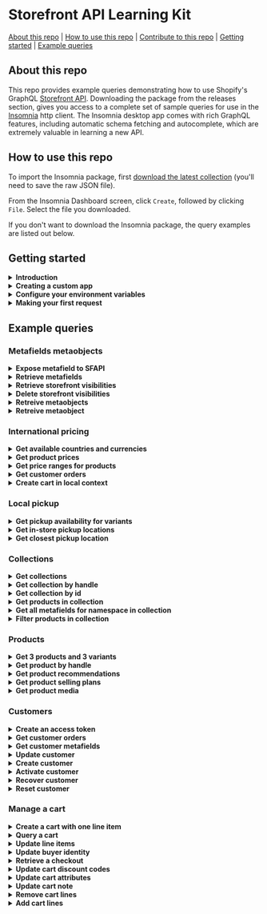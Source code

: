 # Storefront API Learning Kit
[About this repo](#about-this-repo) | [How to use this repo](#how-to-use-this-repo) | [Contribute to this repo](https://github.com/Shopify/storefront-api-learning-kit/blob/main/contributing.md) | [Getting started](#getting-started) | [Example queries](#example-queries)

## About this repo
This repo provides example queries demonstrating how to use Shopify's GraphQL [Storefront API](https://shopify.dev/docs/storefront-api/getting-started). Downloading the package from the releases section, gives you access to a complete set of sample queries for use in the [Insomnia](https://insomnia.rest/) http client. The Insomnia desktop app comes with rich GraphQL features, including automatic schema fetching and autocomplete, which are extremely valuable in learning a new API.
## How to use this repo
To import the Insomnia package, first [download the latest collection](https://github.com/Shopify/storefront-api-learning-kit/blob/main/builds/storefront-api-learning-kit-insomnia.json) (you'll need to save the raw JSON file).

From the Insomnia Dashboard screen, click `Create`, followed by clicking `File`. Select the file you downloaded.

If you don't want to download the Insomnia package, the query examples are listed out below.
## Getting started
<details><summary><strong>Introduction</strong></summary>
<p>

This learning kit provides a set of common GraphQL queries and mutations used with the Shopify Storefront API.

If not already familiar with GraphQL, or Shopify APIs, please consult the Shopify GraphQL learning kit  https://shopifypartnerblog.myshopify.com/blogs/blog/shopify-graphql-learning-kit

The Shopify Storefront API gives you full creative control to customize your customers' buying experience.


With the Storefront API you can access several Shopify resource types with the following access scopes:
- Read products, variants, and collections.
- Read and modify customer details.
- Read and modify checkouts.
- Read store content like articles, blogs and comments.
- Read subscription selling plans.
- Read and modify cart objects.

Unlike the Admin API, the Storefront API is an unauthenticated API.
Any data exposed by the Storefront API can be seen by any visitor to the store.
Only use the Storefront API when you're comfortable with that risk and the data that is being exposed.
Risk can be mitigated by only providing access scopes required.
For a complete list of access scopes consult Shopify documentation at https://shopify.dev/api/usage/access-scopes#unauthenticated-access-scopes

Access to the Storefront API can be granted by a merchant via a public sales channel, or admin custom app.
For simplicity of this tutorial, we'll use an admin custom app to grant access to the Storefront API.
The process to create an admin custom app is documented in the next section titled "Creating a Custom App".

Documentation for accessing the Storefront API via a custom app can be found at https://shopify.dev/api/examples/storefront-api#requirements

The home of Storefront API-related developer documents and tutorials can be found at https://shopify.dev/api/storefront</p>
</details>
<details><summary><strong>Creating a custom app</strong></summary>
<p>

To start using the Storefront API we'll need to create a custom app. Before we can create the app,
we'll need to ensure we've enabled custom app development within the Shopify admin.

Enable custom app development
1. From your Shopify admin, click "Settings" > "Apps and sales channels".
2. Click "Develop apps".
3. Click "Allow custom app development".
4. Read the warning and information provided, and then click "Allow custom app development".

Create and install a custom app
1. From your Shopify admin, click "Settings" > "Apps and sales channels".
2. Click "Develop apps".
3. Click "Create an app".
4. Fill out the details in the "Create an app" modal and click "Create app".
5. Click "Configure Storefront API scopes".
6. Under Configurations, add the Storefront API access scopes you require.
7. Click "Save".
8. Under "API credentials", click "Install app".
9. In the modal window, click "Install app" to get your access token.</p>
</details>
<details><summary><strong>Configure your environment variables</strong></summary>
<p>

Environment variables are JSON key-value pairs that allow you to refer to values without having to write them out every time.

For the tutorial, three environment variables will be utilized.

1. “base_url” will be the Shopify store being connected to.
- If your store is mydevstore.myshopify.com, enter “mydevstore.myshopify.com” here.
2. “api_version” is the Storefront API version used for the API requests.
- This can be changed to an earlier version or unstable depending on your use case.
3. "storefront_access_token" used to populate the X-Shopify-Storefront-Access-Token request header
- This is the storefront access token generated from the "Creating a Custom App" section.</p>
</details>
<details><summary><strong>Making your first request</strong></summary>
<p>

You should see at the top of the frame that we're using the "base_url" and "api_version" to build out the address for the endpoint.
You can also click the "Headers" tab at the top to see the "storefront_access_token" being used.
Hovering over environment variables should show you the value that will be substituted into the request.
If you don’t see your values, ensure you have the right environment selected.

Once you've confirmed these three fields are set in your environment, try running the shop query below.
If the Storefront API access token has been configured correctly, you should get your shop’s info returned.

```gql
query getShopDetails{
  shop {
    name
    primaryDomain{
      host
      url
    }
    paymentSettings{
      currencyCode
      acceptedCardBrands
      enabledPresentmentCurrencies
    }
  }
}
```
</p>
</details>

## Example queries
### Metafields metaobjects
<details><summary><strong>Expose metafield to SFAPI</strong></summary>
<p>

Metafields allow merchants to store additional information for Shopify resources including:
- Products
- Collections
- Customers
- Blogs
- Pages
- Shop
- Discounts
- Draft Orders
- Locations
- Orders
- Product Images
- Product Variants

For a complete list please consult https://shopify.dev/api/admin-graphql/2022-10/enums/MetafieldOwnerType

Unlike the Admin API, metafields must first be made visible to the Storefront API.
To make metafields visible to the Storefront API use the Shopify Admin API mutation metafieldStorefrontVisibilityCreate.

Ensure you are calling the Admin API https://shopify.dev/api/admin-graphql#endpoints with valid Admin API credentials https://shopify.dev/api/admin-graphql#authentication when exposing metafields to the Storefront API.

For more information on the metafieldStorefrontVisibilityCreate mutation consult the Shopify Admin API doc https://shopify.dev/docs/admin-api/graphql/reference/metafields/metafieldstorefrontvisibilitycreate

For a complete Storefront API metafield reference please consult the metafield tutorial at
https://shopify.dev/tutorials/retrieve-metafields-with-storefront-api#expose-metafields-to-the-storefront-api

```gql
mutation createMetafieldStorefrontVisibility(
$input: MetafieldStorefrontVisibilityInput!
) {
  metafieldStorefrontVisibilityCreate(input: $input) {
    metafieldStorefrontVisibility {
      id # MetafieldStorefrontVisibility record id
      key # Key must be unique within this namespace on this resource
      ownerType
      namespace
      updatedAt
    }
    userErrors {
      field
      message
    }
  }
}

variables
{
  "input": {
    "key": "drying_instructions",
    "namespace": "garment_care",
    "ownerType": "COLLECTION"
  }
}
```
</p>
</details>
<details><summary><strong>Retrieve metafields</strong></summary>
<p>

Once a metafield has been exposed it can be retrieved using the Storefront API. In order to retrieve a single metafield, specify the namespace and key arguments.
To query for a list of metafields pass the identifiers argument again specifying namespace and key
For more information please consult https://shopify.dev/custom-storefronts/products-collections/metafields#step-2-retrieve-metafields

The following example retrieves a specific metafield and a list of metafields that match the supplied namespace and key and collection id.
Ensure that you've added a value to any metafields you wish to query back by updating it using Admin API https://shopify.dev/apps/metafields/manage-metafields#step-3-update-a-metafield

```gql
query getCollectionMetaField(
$id: ID!
$namespace: String!
$key: String!
$another_namespace: String!
$another_key: String!
) {
  collection(id: $id) {
    metafield(namespace: $namespace, key: $key) {
      key
      namespace
      value
      id # metafield id
    }
  }
  
  collection(id: $id) {
    metafields(
    identifiers: [
      { namespace: $namespace, key: $key },
      { namespace: $another_namespace, key: $another_key }
    ]
    ) {
      key
      namespace
      value
      id # metafield id
    }
  }
}

variables
{
  "id": "gid://shopify/Collection/288378781858",
  "namespace": "garment_care",
  "key": "wash_temperature",
  "another_namespace": "bakery",
  "another_key": "ingredients-new"
}
```
</p>
</details>
<details><summary><strong>Retrieve storefront visibilities</strong></summary>
<p>

To retrieve a list of MetafieldStorefrontVisibility records use the metafieldStorefrontVisibilities query available on the Admin API and return a list of exposed metafield records.

Ensure you are calling the Admin API https://shopify.dev/api/admin-graphql#endpoints with valid Admin API credentials https://shopify.dev/api/admin-graphql#authentication when retrieving a list of MetafieldStorefrontVisibility records.
For a complete reference please consult https://shopify.dev/api/admin-graphql/2022-10/queries/metafieldStorefrontVisibilities#top

```gql
query getMetafieldStorefrontVisibilities($first: Int!, $namespace: String!) {
  metafieldStorefrontVisibilities(first: $first, namespace: $namespace) {
    edges {
      node {
        id # Metafield visibility record id
        namespace
        key
        createdAt
      }
    }
  }
}

variables
{
  "first": 5,
  "namespace": "garment_care"
}
```
</p>
</details>
<details><summary><strong>Delete storefront visibilities</strong></summary>
<p>

If you no longer need to access a metafield with the Storefront API, you can hide it again by using the GraphQL Admin API to delete the MetafieldStorefrontVisibility record that you created.
The  metafieldStorefrontVisibilityDelete mutation requires the visibility record of the metafield you wish to hide from the Storefront API.
The metafield will no longer be accessible through the Storefront API.

Ensure you are calling the Admin API https://shopify.dev/api/admin-graphql#endpoints with valid Admin API credentials https://shopify.dev/api/admin-graphql#authentication when deleting a MetafieldStorefrontVisibility record.
For a complete reference please consult https://shopify.dev/api/admin-graphql/2022-10/mutations/metafieldStorefrontVisibilityDelete

```gql
mutation deleteMetafieldStorefrontVisibilities($id: ID!) {
  metafieldStorefrontVisibilityDelete(id: $id) {
    deletedMetafieldStorefrontVisibilityId # The visibility record of the metafield hidden from Storefront API
    
    userErrors {
      field
      message
    }
  }
}

variables
{
  "id": "gid://shopify/MetafieldStorefrontVisibility/1684242594"
}
```
</p>
</details>
<details><summary><strong>Retreive metaobjects</strong></summary>
<p>

Metaobjects are custom data structures introduced with version 2023-01 that your app can define and create to store your app's information.
Similar to metafields, they can be associated with a Shopify resource such as a product or a collection.
However, they can also exist on their own. Metaobjects provide you with a way to create resources that Shopify doesn't offer out of the box.

In order to query metaobjects with the Storefront API you must first create a metaobject definition using the Admin API with the metaobjectDefinitionCreate mutation
and create a corresponding metaobject using the Admin API mutation metaobjectCreate.
For more information consult Shopify Admin API docs at https://shopify.dev/api/admin-graphql/2023-01/mutations/metaobjectDefinitionCreate
and https://shopify.dev/api/admin-graphql/2023-01/mutations/metaobjectCreate

When creating a new metaobject definition to create new associated metaobjects that you want to access using Storefront API, be sure to set "access" for the "storefront" property to "PUBLIC_READ".
For more information about the MetaObjectDefinitionCreateInput please see https://shopify.dev/api/admin-graphql/2023-01/mutations/metaobjectDefinitionCreate#field-metaobjectdefinitioncreateinput-access
Ensure you are calling the Admin API https://shopify.dev/api/admin-graphql#endpoints with valid Admin API credentials https://shopify.dev/api/admin-graphql#authentication

The following example returns a list of the first ten metaobjects for a given type from the Storefront API. As well as type, which is a required argument, either first or last must be passed.
Other optional arguments include reverse and sortKey which determines whether to sort the returned list by "id", "type", "updated_at", or "display_name".
For more information consult Storefront API documentation at https://shopify.dev/api/storefront/2023-01/queries/metaobjects

```gql
query getMetaObjects(
$type: String!,
$sortKey: String,
$first: Int,
$reverse: Boolean
){
  metaobjects(
  type: $type,
  sortKey: $sortKey,
  first: $first,
  reverse: $reverse
  ) {
    edges {
      node {
        id
        fields {
          key
          value
        }
        handle
        updatedAt
        type
      }
    }
  }
}

variables
{
  "type": "Product_Highlights",
  "sortKey": "id",
  "first": 10,
  "reverse": true
}
```
</p>
</details>
<details><summary><strong>Retreive metaobject</strong></summary>
<p>

The following example retreives a single metaobject by a given metaobject id.
For more information consult Storefront API documentation at https://shopify.dev/api/storefront/2023-01/queries/metaobject


```gql
query getMetafield($id: ID!) {
  metaobject(id: $id) {
    id
    updatedAt
    displayName
    definition {
      access {
        admin
        storefront
      }
      name
      type
    }
    fields {
      key
      value
      type
    }
    capabilities {
      publishable {
        status #The visibility status of this metaobject across all channels.
      }
    }
  }
}

variables
{
  "id": "gid://shopify/Metaobject/819214"
}
```
</p>
</details>

### International pricing
<details><summary><strong>Get available countries and currencies</strong></summary>
<p>

To present pricing in local currency enable the market of the passed in country context within Markets.
If the country is not enabled in Markets the currency of the active localized experience will be the store's default currency.

To present a localized language experience enable it from Markets.
If an alternate language is not enabled for the passed in country context, the active language will be the store's default.

```gql
query getCountriesAndCurrencies($country: CountryCode) @inContext(country: $country) {
  localization {
    language{ #The language of the active localized experience.
      isoCode
      name
    }
    availableCountries {
      currency {
        isoCode
        name
        symbol
      }
      isoCode
      name
      unitSystem
    }
    country { #The currency of the active localized experience.
      currency {
        isoCode
        name
        symbol
      }
      isoCode
      name
      unitSystem
    }
  }
}

variables
{
  "country": "FR"
}
```
</p>
</details>
<details><summary><strong>Get product prices</strong></summary>
<p>

```gql
query allProducts($country: CountryCode) @inContext(country: $country) {
  products(first: 1) {
    edges {
      node {
        title
        variants(first:1) {
          edges {
            node {
              title
              price {
                amount
                currencyCode #active local currency
              }
            }
          }
        }
      }
    }
  }
}

variables
{
  "country": "CA"
}
```
</p>
</details>
<details><summary><strong>Get price ranges for products</strong></summary>
<p>

```gql
query getProductPriceRanges($country: CountryCode) @inContext(country: $country) {
  products(first: 1) {
    edges {
      node {
        title
        priceRange {
          minVariantPrice {
            amount
            currencyCode  #active local currency
          }
          maxVariantPrice {
            amount
            currencyCode
          }
        }
        compareAtPriceRange {
          minVariantPrice {
            amount
            currencyCode  #active local currency
          }
          maxVariantPrice {
            amount
            currencyCode
          }
        }
      }
    }
  }
}

variables
{
  "country": "CA"
}
```
</p>
</details>
<details><summary><strong>Get customer orders</strong></summary>
<p>

```gql
query getcustomerOrders($customerAccessToken: String!, $country: CountryCode)@inContext(country: $country) {
  customer(customerAccessToken: $customerAccessToken) {
    orders(first:10) {
      edges {
        node {
          totalPrice {
            amount
            currencyCode # store's currency
          }
          lineItems(first:10) {
            edges {
              node {
                originalTotalPrice {
                  amount
                  currencyCode # store's currency
                }
                variant {
                  price {
                    amount
                    currencyCode # active local currency
                  }
                }
              }
            }
          }
        }
      }
    }
  }
}

variables
{
  "customerAccessToken": "customerAccessToken",
  "country": "FR"
}
```
</p>
</details>
<details><summary><strong>Create cart in local context</strong></summary>
<p>

Generates a cart in the currency and language of the context passed in.
Requires that the country passed be enabled in Markets and that the language passed in is enabled for that market.

```gql
mutation cartCreate($cartInput: CartInput!, $country: CountryCode, $language: LanguageCode)@inContext(country: $country, language: $language){
  cartCreate(input: $cartInput) {
    userErrors {
      code
      message
    }
    cart {
      id
      checkoutUrl #URL for cart in local currency and language passed in
      lines(first: 50) {
        edges {
          node {
            id
            merchandise {
              ... on ProductVariant {
                title
                product {
                  title
                }
                id
                quantityAvailable
              }
            }
          }
        }
      }
      cost {
        subtotalAmount {
          amount #active local currency
          currencyCode
        }
        totalAmount {
          amount #active local currency
          currencyCode
        }
      }
    }
  }
}

variables
{
  "cartInput": {
    "lines": [
      {
        "quantity": 3,
        "merchandiseId": "gid://shopify/ProductVariant/42485059584162"
      },
      {
        "quantity": 1,
        "merchandiseId": "gid://shopify/ProductVariant/42790980223138"
      }
    ]
    
  },
  "country": "US",
  "language": "ES"
}
```
</p>
</details>

### Local pickup
<details><summary><strong>Get pickup availability for variants</strong></summary>
<p>

```gql
query GetPickUpAvailability {
  product(first: 1) {
    edges {
      node {
        variants(first: 1) {
          edges {
            node {
              storeAvailability(first: 1) {
                edges {
                  node {
                    available
                    pickUpTime
                    location {
                      name
                    }
                  }
                }
              }
            }
          }
        }
      }
    }
  }
}
```
</p>
</details>
<details><summary><strong>Get in-store pickup locations</strong></summary>
<p>

```gql
query LocationsByDistance($location: GeoCoordinateInput!) {
  locations(near:$location, first: 5, sortKey: DISTANCE) {
    edges {
      node {
        id
        name
        address {
          formatted
        }
      }
    }
  }
}

variables
{
  "location": {
    "latitude": 45.4553,
    "longitude": -75.6973
  }
}
```
</p>
</details>
<details><summary><strong>Get closest pickup location</strong></summary>
<p>

```gql
query NearestPickupAvailability @inContext(preferredLocationId: "Z2lkOi8vc2hvcGlmeS9Mb2NhdGlvbi8x") {
  node(id: "Z2lkOi8vc2hvcGlmeS9Qcm9kdWN0VmFyaWFudC8z") {
    ... on ProductVariant {
      storeAvailability(first: 3) {
        edges {
          node {
            location {
              name
              address {
                formatted
              }
            }
          }
        }
      }
    }
  }
}
```
</p>
</details>

### Collections
<details><summary><strong>Get collections</strong></summary>
<p>

Simple query to return the first 10 collections in the shop.

Since a shop can contain multiple collections, pagination is required.

```gql
query getCollections {
  collections(first: 10) {
    edges {
      cursor
      node {
        id
        handle
      }
    }
    pageInfo {
      hasNextPage
      hasPreviousPage
    }
  }
}
```
</p>
</details>
<details><summary><strong>Get collection by handle</strong></summary>
<p>

Simple query to return details from a collection object by passing the collection.handle as an argument.

```gql
query getCollectionByHandle($handle: String!) {
  collection(handle: $handle) {
    id
    title
    description
  }
}

variables
{
  "handle": "all"
}
```
</p>
</details>
<details><summary><strong>Get collection by id</strong></summary>
<p>

Query that returns details from a collection object by passing the collection.id as an argument.

```gql
query getCollectionById($id: ID!) {
  collection(id: $id) {
    title
    description
    handle
  }
}

variables
{
  "id": "gid://shopify/Collection/1"
}
```
</p>
</details>
<details><summary><strong>Get products in collection</strong></summary>
<p>

This query returns data from a single collection, specified by the handle.

The data returned in the product connection can be used to display a page of products.

The `products` connection requires pagination in this query, since collections can contain a large number of products.
This query includes the `sortKey` argument on the products connection, this returns products in the order specified by the sortKey

Products can contain multiple images, so the `images` connection requires pagination.

Since products can contain multiple variants, we've asked the products connection to return price ranges.

In this example we only want to display 1 image per product, so we're only asking for first:1

```gql
query getProductsInCollection($handle: String!) {
  collection(handle: $handle) {
    id
    title
    products(first: 50, sortKey: BEST_SELLING) {
      edges {
        node {
          id
          title
          vendor
          availableForSale
          images(first: 1) {
            edges {
              node {
                id
                url
                width
                height
                altText
              }
            }
          }
          priceRange { # Returns prices in the shop's currency.
            minVariantPrice {
              amount
              currencyCode
            }
            maxVariantPrice {
              amount
              currencyCode
            }
          }
        }
      }
    }
  }
}

variables
{
  "handle": "all"
}
```
</p>
</details>
<details><summary><strong>Get all metafields for namespace in collection</strong></summary>
<p>

Uses the `collectionByHandle` query to specify a collection by passing the handle.

Identifiers are used to identify the metafields associated with the resource matching the supplied list of namespaces and keys.

The `metafields` connection is using the `namespace` argument to return only metafields in a specific namespace.

Since collections can have a large number of metafields in a given namespace, pagination is required on the `metafields` connection.

By default, the Storefront API can't read metafields. To make specific metafields visible in the Storefront API, you need to create a MetafieldStorefrontVisibility record.

For more information please consult #https://shopify.dev/custom-storefronts/products-collections/metafields

```gql
query getCollectionMetafieldsByNamespace($handle: String! $namespace: String!) {
  collection(handle: $handle) {
    id
    metafields(identifiers: [{ namespace: $namespace, key: $key }]) {
    key
    namespace
    value
    id
  }
}
}

variables
{
"handle": "all",
"namespace": "global"
}
```
</p>
</details>
<details><summary><strong>Filter products in collection</strong></summary>
<p>

You can use the Storefront API to filter products in a collection using product filters.

This functionality lets you build a desired customer experience on a storefront, such as the ability to narrow down the search results that you display to customers.

Products in collections can be filtered by type, vendor, variant options, price, stock and metafield value.

Please note there are requirements to using product filters in collections here - https://shopify.dev/custom-storefronts/products-collections/filter-products#requirements

In the following example, products in the collection that have the "shoes" product type are returned.

Further examples of product filters can be found in the above documentation.

```gql
query GetProductTypeInCollection($handle: String!, $value: String!) {
  collection(handle: $handle) {
    handle
    products(first: 10, filters: { productType: $value }) {
    edges {
      node {
        handle
        productType
      }
    }
  }
}
}

variables
{
"handle": "filterable-collection",
"value": "shoes"
}
```
</p>
</details>

### Products
<details><summary><strong>Get 3 products and 3 variants</strong></summary>
<p>

This query gets the products connection, which is available from the QueryRoot, and asks for the first 3 products.
It selects edges, the node, and fields from each of the returned product objects.
Since products also have a variants connection, we repeat a similar process to get information on the first 3 variants on each of those products.


{
products(first: 3) {
edges {
cursor
node {
id
title
description
handle
variants(first: 3) {
edges {
cursor
node {
id
title
quantityAvailable
priceV2 {
amount
currencyCode
}
}
}
}
}
}
}
}</p>
</details>
<details><summary><strong>Get product by handle</strong></summary>
<p>

This query gets a single product connection, available from the QueryRoot, that matches the handle "my-test-product".
As only one product connection will be returned, we don't need to specify edges, node, or cursor.

{
productByHandle(handle: "my-test-product") {
id
title
description
variants(first: 3) {
edges {
cursor
node {
id
title
quantityAvailable
priceV2 {
amount
currencyCode
}
}
}
}
}
}</p>
</details>
<details><summary><strong>Get product recommendations</strong></summary>
<p>

This query gets a single product connection, available from the QueryRoot, that matches the base64-encoded id of the product.
As only one product connection will be returned, we don't need to specify edges, node, or cursor.

{
productRecommendations(productId: "Z2lkOi8vc2hvcGlmeS9Qcm9kdWN0LzEyMzQ1Njc4OQ==") {
id
title
description
variants(first: 3) {
edges {
cursor
node {
id
title
quantityAvailable
priceV2 {
amount
currencyCode
}
}
}
}
}
}</p>
</details>
<details><summary><strong>Get product selling plans</strong></summary>
<p>

This query gets the first 30 products, the first 5 selling plan groups associated with them, and the first 5 selling plans within the groups.
We use fragments to return the price adjustments for each selling plan.

{
products(first: 30) {
pageInfo {
hasNextPage
hasPreviousPage
}
edges {
cursor
node {
id
title
sellingPlanGroups(first: 5) {
pageInfo {
hasNextPage
hasPreviousPage
}
edges {
cursor
node {
appName
name
options {
name
values
}
sellingPlans(first: 5) {
pageInfo {
hasNextPage
hasPreviousPage
}
edges {
cursor
node {
id
description
recurringDeliveries
priceAdjustments {
adjustmentValue {
... on SellingPlanPercentagePriceAdjustment {
adjustmentPercentage
}
... on SellingPlanFixedAmountPriceAdjustment {
adjustmentAmount {
amount
currencyCode
}
}
... on SellingPlanFixedPriceAdjustment {
price {
amount
currencyCode
}
}
}
orderCount
}
options {
name
value
}
}
}
}
}
}
}
}
}
}
}</p>
</details>
<details><summary><strong>Get product media</strong></summary>
<p>

This query gets 3 products and their media; we use a fragment here to specify the fields that we want to return for each possible media type.
You cannot retrieve media for product variants with the Storefront API, only products. You cannot upload media, add media to a product, or delete media with the Storefront API, use the Admin API for these tasks.
https://shopify.dev/tutorials/manage-product-media-with-admin-api#retrieve-product-media-by-using-the-storefront-api

{
products(first: 3) {
edges {
cursor
node {
id
title
description
media(first: 10) {
edges {
node {
mediaContentType
alt
...mediaFieldsByType
}
}
}
}
}
}
}

fragment mediaFieldsByType on Media {
...on ExternalVideo {
id
host
embeddedUrl
}
...on MediaImage {
image {
originalSrc
}
}
...on Model3d {
sources {
url
mimeType
format
filesize
}
}
...on Video {
sources {
url
mimeType
format
height
width
}
}
}</p>
</details>

### Customers
<details><summary><strong>Create an access token</strong></summary>
<p>

The Storefront API allows access to a customer’s addresses, orders and metafields. To access customers, an app must have unauthenticated_read_customers access scope.

To query a customer, a customerAccessToken is required. This is obtained via the customerAccessTokenCreate mutation which exchanges a user’s email address and password for an access token.

```gql
mutation customerAccessTokenCreate($input: CustomerAccessTokenCreateInput!) {
  customerAccessTokenCreate(input: $input) {
    customerAccessToken {
      accessToken
      expiresAt
    }
    customerUserErrors {
      code
      field
      message
    }
  }
}

variables
{
  "input": {
    "email": "user@example.com",
    "password": "HiZqFuDvDdQ7"
  }
}
```
</p>
</details>
<details><summary><strong>Get customer orders</strong></summary>
<p>

To query a customer, a customerAccessToken is required. This is obtained via the customerAccessTokenCreate mutation which exchanges a user’s email address and password for an access token.

```gql
query getCustomerOrders($customerAccessToken: String!){
  customer(customerAccessToken: $customerAccessToken) {
    id
    orders(first:3) {
      edges {
        node {
          orderNumber
        }
      }
    }
  }
}

variables
{
  "customerAccessToken": "d794063da4e26c9b1a8d7b77bdfd6862"
}
```
</p>
</details>
<details><summary><strong>Get customer metafields</strong></summary>
<p>

To query a customer, a customerAccessToken is required. This is obtained via the customerAccessTokenCreate mutation which exchanges a user’s email address and password for an access token.

By default, the Storefront API can't read metafields. To expose specific metafields to the Storefront API, you need to use the GraphQL Admin API to allow them. For each metafield that you want to allow, you need to create a MetafieldStorefrontVisibility record.

https://shopify.dev/tutorials/retrieve-metafields-with-storefront-api#expose-metafields-to-the-storefront-api

```gql
query CustomerMetafields($customerAccessToken: String!){
  customer(customerAccessToken: $customerAccessToken) {
    id
    email
    metafields (first:3) {
      edges {
        node {
          id
          key
          namespace
          value
        }
      }
    }
  }
}

variables
{
  "customerAccessToken": "d794063da4e26c9b1a8d7b77bdfd6862"
}
```
</p>
</details>
<details><summary><strong>Update customer</strong></summary>
<p>

To query a customer, a customerAccessToken is required. This is obtained via the customerAccessTokenCreate mutation which exchanges a user’s email address and password for an access token.

```gql
mutation customerUpdate($customerAccessToken: String!, $customer: CustomerUpdateInput!) {
  customerUpdate(customerAccessToken: $customerAccessToken, customer: $customer) {
    customer {
      id
    }
    customerAccessToken {
      accessToken
      expiresAt
    }
    customerUserErrors {
      code
      field
      message
    }
  }
}

variables
{
  "customerAccessToken": "d794063da4e26c9b1a8d7b77bdfd6862",
  "customer": {
    "phone": "+61401425227"
  }
}
```
</p>
</details>
<details><summary><strong>Create customer</strong></summary>
<p>

This mutation will create a customer account with password for the customer to login.

```gql
mutation createCustomerAccount($input: CustomerCreateInput!) {
  customerCreate(input: $input) {
    customer {
      id
      email
      firstName
      lastName
      phone
    }
    customerUserErrors {
      code
      field
      message
    }
  }
}

variables
{
  "input": {
    "acceptsMarketing": true,
    "email": "example@example.com",
    "firstName": "John",
    "lastName": "Smith",
    "password": "qwerty12345",
    "phone": "1234567890"
  }
}
```
</p>
</details>
<details><summary><strong>Activate customer</strong></summary>
<p>

Once a customer account is created, an email will be sent to the customer with the account activiation url. This mutation will use the activationToken from the activation url to active the customer account.
You can also use the activiation url directly to activate the customer account. See customerActiveByUrl mutation https://shopify.dev/api/storefront/2022-10/mutations/customerActivateByUrl

```gql
mutation activateCustomerAccount($id: ID!, $input: CustomerActivateInput!) {
  customerActivate(id: $id, input: $input) {
    customer {
      id
      email
      firstName
      lastName
      phone
    }
    customerAccessToken {
      accessToken
      expiresAt
    }
    customerUserErrors {
      code
      field
      message
    }
  }
}

variables
{
  "id": "gid://shopify/Customer/5820694691862",
  "input": {
    "activationToken": "da48cbd301e7c31a9d5dca03fcf5cdb6-1671054502",
    "password": "qwerty12345"
  }
}
```
</p>
</details>
<details><summary><strong>Recover customer</strong></summary>
<p>

This mutation will send a email to customer to reset password of the customer account.
Note that this mutation is throttled by IP.

```gql
mutation recoverCustomerAccount($email: String!) {
  customerRecover(email: $email) {
    customerUserErrors {
      code
      field
      message
    }
  }
}

variables
{
  "email":"example@example.com"
}
```
</p>
</details>
<details><summary><strong>Reset customer</strong></summary>
<p>

This mutation is used to reset the customer account password. After sending recoverCustomerAccount request, the customer will receive an email with an account recovery url for resetting customer account. This url will include the customer id and resetToken.
You can also use the url directly to reset the customer account. See customerResetByUrl mutation https://shopify.dev/api/storefront/2022-10/mutations/customerResetByUrl

```gql
mutation resetCustomerAccount($id: ID!, $input: CustomerResetInput!) {
  customerReset(id: $id, input: $input) {
    customer {
      id
      email
      firstName
      lastName
      phone
    }
    customerAccessToken {
      accessToken
      expiresAt
    }
    customerUserErrors {
      code
      field
      message
    }
  }
}

variables
{
  "id": "gid://shopify/Customer/5820694691862",
  "input": {
    "password": "12345qwerty",
    "resetToken": "2279f05aebbb8319553e46f2b71c88c7-1671131136"
  }
}
```
</p>
</details>

### Manage a cart
<details><summary><strong>Create a cart with one line item</strong></summary>
<p>

```gql
mutation createCart($cartInput: CartInput) {
  cartCreate(input: $cartInput) {
    cart {
      id
      createdAt
      updatedAt
      lines(first: 10) {
        edges {
          node {
            id
            merchandise {
              ... on ProductVariant {
                id
              }
            }
          }
        }
      }
      attributes {
        key
        value
      }
      cost {
        totalAmount {
          amount
          currencyCode
        }
        subtotalAmount {
          amount
          currencyCode
        }
        totalTaxAmount {
          amount
          currencyCode
        }
        totalDutyAmount {
          amount
          currencyCode
        }
      }
    }
  }
}

variables
{
  "cartInput": {
    "lines": [
      {
        "quantity": 1,
        "merchandiseId": "gid://shopify/Cart/50b74bf9dc2bc7a410053b5ffb31ba51"
      }
    ],
    "attributes": {
      "key": "cart_attribute_key",
      "value": "This is a cart attribute value"
    }
  }
}
```
</p>
</details>
<details><summary><strong>Query a cart</strong></summary>
<p>

```gql
query cartQuery($cartId: ID!) {
  cart(id: $cartId) {
    id
    createdAt
    updatedAt
    
    lines(first: 10) {
      edges {
        node {
          id
          quantity
          merchandise {
            ... on ProductVariant {
              id
            }
          }
          attributes {
            key
            value
          }
        }
      }
    }
    attributes {
      key
      value
    }
    cost {
      totalAmount {
        amount
        currencyCode
      }
      subtotalAmount {
        amount
        currencyCode
      }
      totalTaxAmount {
        amount
        currencyCode
      }
      totalDutyAmount {
        amount
        currencyCode
      }
    }
    buyerIdentity {
      email
      phone
      customer {
        id
      }
      countryCode
    }
  }
}

variables
{
  "cartId": "gid://shopify/Cart/50b74bf9dc2bc7a410053b5ffb31ba51"
}
```
</p>
</details>
<details><summary><strong>Update line items</strong></summary>
<p>

```gql
mutation updateCartLines($cartId: ID!, $lines: [CartLineUpdateInput!]!) {
  cartLinesUpdate(cartId: $cartId, lines: $lines) {
    cart {
      id
      lines(first: 10) {
        edges {
          node {
            id
            quantity
            merchandise {
              ... on ProductVariant {
                id
              }
            }
          }
        }
      }
      cost {
        totalAmount {
          amount
          currencyCode
        }
        subtotalAmount {
          amount
          currencyCode
        }
        totalTaxAmount {
          amount
          currencyCode
        }
        totalDutyAmount {
          amount
          currencyCode
        }
      }
    }
  }
}

variables
{
  "cartId": "gid://shopify/Cart/50b74bf9dc2bc7a410053b5ffb31ba51",
  "lines": {
    "id": "gid://shopify/CartLine/7b9ed49f-830e-4142-9c81-e7f8249863ad?cart=50b74bf9dc2bc7a410053b5ffb31ba51",
    "quantity": 3
  }
}
```
</p>
</details>
<details><summary><strong>Update buyer identity</strong></summary>
<p>

```gql
mutation updateCartBuyerIdentity($cartId: ID!, $buyerIdentityInput: CartBuyerIdentityInput!) {
  cartBuyerIdentityUpdate(cartId: $cartId, buyerIdentity: $buyerIdentityInput) {
    cart {
      id
      buyerIdentity {
        email
        phone
        countryCode
      }
    }
  }
}

variables
{
  "cartId": "gid://shopify/Cart/50b74bf9dc2bc7a410053b5ffb31ba51",
  "buyerIdentityInput": {
    "email": "example-email@shopify.com"
  }
}
```
</p>
</details>
<details><summary><strong>Retrieve a checkout</strong></summary>
<p>

```gql
query checkoutURL($cartId: ID!) {
  cart(id: $cartId) {
    checkoutUrl
  }
}

variables
{
  "cartId": "gid://shopify/Cart/50b74bf9dc2bc7a410053b5ffb31ba51"
}
```
</p>
</details>
<details><summary><strong>Update cart discount codes</strong></summary>
<p>

This mutation updates the discount codes applied to a given cart and returns the cart id and discountCodes' 'code' and 'applicable' fields
```gql
mutation updateCartDiscountCodes($cartId: ID!, $discountCodes: [String!] ) {
  cartDiscountCodesUpdate(cartId: $cartId, discountCodes: $discountCodes) {
    cart {
      id
      discountCodes{
        code
        applicable
      }
    }
    userErrors {
      field
      message
    }
  }
}

variables
{
  "cartId": "gid://shopify/Cart/50b74bf9dc2bc7a410053b5ffb31ba51",
  "discountCodes": [
    "10_OFF"
  ]
}
```
</p>
</details>
<details><summary><strong>Update cart attributes</strong></summary>
<p>

Updates the attributes of a given cart. Cart attributes are used to store info that isn't included in the existing cart fields. The variables for this mutation provide an example of such a use case i.e.  "attributes": {
"key": "gift_wrap",
"value": "true"
}
```gql
mutation updateCartAttributes($attributes: [AttributeInput!]!, $cartId: ID!) {
  cartAttributesUpdate(attributes: $attributes, cartId: $cartId) {
    cart {
      id
      attributes{
        key
        value
      }
    }
    userErrors {
      field
      message
    }
  }
}

variables
{
  "attributes": {
    "key": "gift_wrap",
    "value": "true"
  },
  "cartId": "gid://shopify/Cart/50b74bf9dc2bc7a410053b5ffb31ba51"
}
```
</p>
</details>
<details><summary><strong>Update cart note</strong></summary>
<p>

Updates cart note, returns cart id and note. Notes are similiar to cart attributes in that they contain additional info about an order. However, notes can be a string whereas attributes require key/value pairs.
```gql
mutation updateCartNote($cartId: ID!) {
  cartNoteUpdate(cartId: $cartId) {
    cart {
      id
      note
      
    }
    userErrors {
      field
      message
    }
  }
}

variables
{
  "cartId": "gid://shopify/Cart/50b74bf9dc2bc7a410053b5ffb31ba51",
  "note": "This is a test note"
}
```
</p>
</details>
<details><summary><strong>Remove cart lines</strong></summary>
<p>

Remove lines from existing cart
```gql
mutation removeCartLines($cartId: ID!, $lineIds: [ID!]!) {
  cartLinesRemove(cartId: $cartId, lineIds: $lineIds) {
    cart {
      id
      lines(first: 10){
        edges
        {
          node{
            quantity
            merchandise{
              ... on ProductVariant {
                id
              }
            }
          }
        }
      }
    }
    userErrors {
      field
      message
    }
  }
}

variables
{
  "cartId": "gid://shopify/Cart/50b74bf9dc2bc7a410053b5ffb31ba51",
  "lineIds": [
    "gid://shopify/CartLine/7b9ed49f-830e-4142-9c81-e7f8249863ad?cart=50b74bf9dc2bc7a410053b5ffb31ba51"
  ]
}
```
</p>
</details>
<details><summary><strong>Add cart lines</strong></summary>
<p>

This mutation adds lines to existing cart, returns the quantity and product id. This mutation also accepts sellingPlanId
```gql
mutation cartLinesAdd($cartId: ID!, $lines: [CartLineInput!]!) {
  cartLinesAdd(cartId: $cartId, lines: $lines) {
    cart {
      id
      lines(first: 10){
        edges
        {
          node{
            quantity
            merchandise{
              ... on ProductVariant {
                id
              }
            }
          }
        }
      }
    }
    userErrors {
      field
      message
    }
  }
}

variables
{
  "cartId": "gid://shopify/Cart/e623277ec9e65c98f583268f06900ce7",
  "lines": {
    "merchandiseId": "gid://shopify/ProductVariant/40993523892280",
    "quantity": 3
  }
}
```
</p>
</details>

